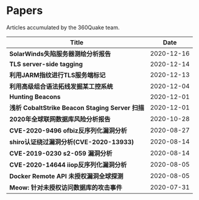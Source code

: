 # Papers
Articles accumulated by the 360Quake team.

| Title                                            | Date       |
| ------------------------------------------------ | ---------- |
| **SolarWinds失陷服务器测绘分析报告**                      | 2020-12-16 |
| **TLS server-side tagging**                      | 2020-12-14 |
| **利用JARM指纹进行TLS服务端标记**                | 2020-12-13 |
| **利用高级组合语法拓线发掘某工控系统**           | 2020-12-04 |
| **Hunting Beacons**                              | 2020-12-01 |
| **浅析 CobaltStrike Beacon Staging Server 扫描** | 2020-12-01 |
| **2020年全球联网数据库风险分析报告**             | 2020-10-28 |
| **CVE-2020-9496 ofbiz反序列化漏洞分析**          | 2020-08-27 |
| **shiro认证绕过漏洞分析(CVE-2020-13933)**        | 2020-08-14 |
| **CVE-2019-0230 s2-059 漏洞分析**                | 2020-08-14 |
| **CVE-2020-14644 iiop反序列化漏洞分析**          | 2020-08-05 |
| **Docker Remote API 未授权漏洞全球探测**         | 2020-08-05 |
| **Meow: 针对未授权访问数据库的攻击事件**         | 2020-07-31 |

